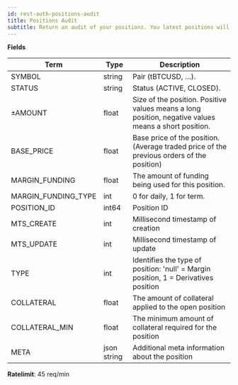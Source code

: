 ```yaml
---
id: rest-auth-positions-audit
title: Positions Audit
subtitle: Return an audit of your positions. You latest positions will be retrieved by default, but ID's can be specified to retrieve an audit for specific positions.
---
```


**Fields**

Term | Type | Description
--|--|--
SYMBOL | string | Pair (tBTCUSD, …).
STATUS | string | Status (ACTIVE, CLOSED).
±AMOUNT | float | Size of the position. Positive values means a long position, negative values means a short position.
BASE_PRICE | float | Base price of the position. (Average traded price of the previous orders of the position)
MARGIN_FUNDING | float | The amount of funding being used for this position.
MARGIN_FUNDING_TYPE | int | 0 for daily, 1 for term.
POSITION_ID | int64 | Position ID
MTS_CREATE| int | Millisecond timestamp of creation
MTS_UPDATE| int | Millisecond timestamp of update
TYPE| int | Identifies the type of position: 'null' = Margin position, 1 = Derivatives position
COLLATERAL | float | The amount of collateral applied to the open position
COLLATERAL_MIN | float | The minimum amount of collateral required for the position
META | json string | Additional meta information about the position

**Ratelimit**: 45 req/min
